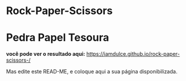 # Rock-Paper-Scissors

# Pedra Papel Tesoura

**você pode ver o resultado aqui:** https://iamdulce.github.io/rock-paper-scissors-/

Mas edite este READ-ME,  e coloque aqui a sua página disponibilizada.
